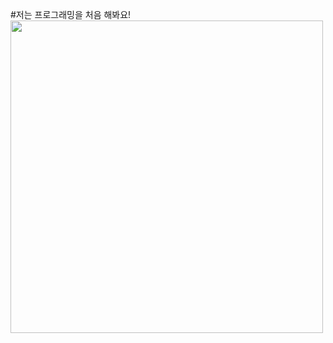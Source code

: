 #저는 프로그래밍을 처음 해봐요!
<img src = "https://radicalpenguin.me/blog/wp-content/uploads/2014/03/original.png" width = "500">

